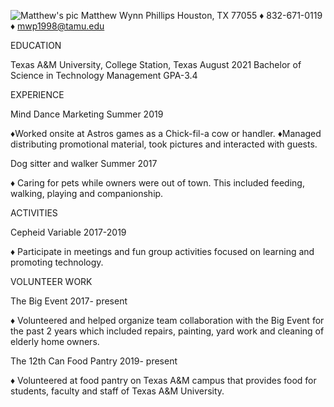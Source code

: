 ![Matthew's pic](https://github.com/noahwoinicki/g5_p2/blob/master/pic.JPG?raw=true)
Matthew Wynn Phillips
Houston, TX  77055 ♦ 832-671-0119 ♦ mwp1998@tamu.edu


EDUCATION	

Texas A&M University, College Station, Texas 					August 2021
Bachelor of Science in Technology Management
GPA-3.4

EXPERIENCE

Mind Dance Marketing		Summer 2019

♦Worked onsite at Astros games as a Chick-fil-a cow or handler.
♦Managed distributing promotional material, took pictures and interacted with guests.

Dog sitter and walker 		Summer 2017

♦ Caring for pets while owners were out of town. This included feeding, walking, playing and companionship.

			
ACTIVITIES

Cepheid Variable		2017-2019

♦ Participate in meetings and fun group activities focused on learning and promoting technology.


VOLUNTEER WORK 

The Big Event		2017- present

♦ Volunteered and helped organize team collaboration with the Big Event for the past 2 years which included repairs, painting, yard work and cleaning of elderly home owners.

The 12th Can Food Pantry		2019- present

♦ Volunteered at food pantry on Texas A&M campus that provides food for students, faculty and staff of Texas A&M University.

